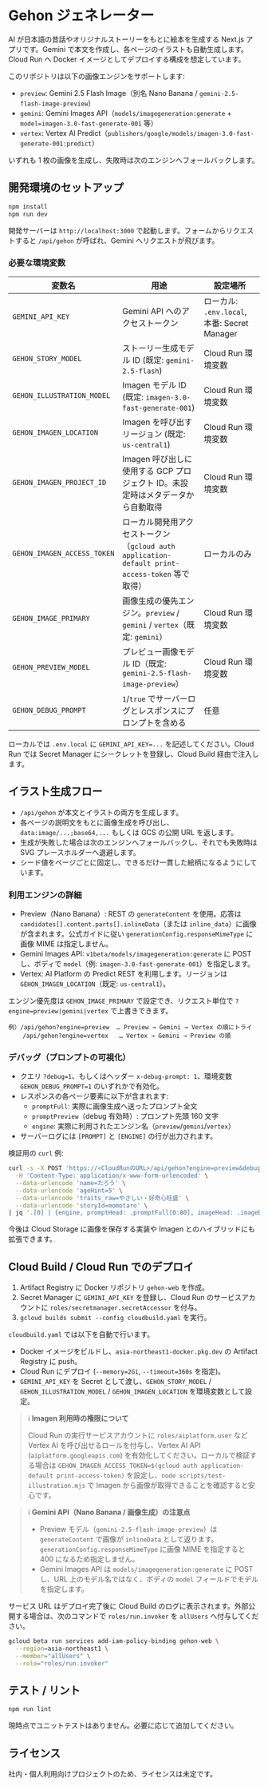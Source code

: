 # Gehon ジェネレーター

AI が日本語の昔話やオリジナルストーリーをもとに絵本を生成する Next.js アプリです。Gemini で本文を作成し、各ページのイラストも自動生成します。Cloud Run へ Docker イメージとしてデプロイする構成を想定しています。

このリポジトリは以下の画像エンジンをサポートします:

- `preview`: Gemini 2.5 Flash Image（別名 Nano Banana / `gemini-2.5-flash-image-preview`）
- `gemini`: Gemini Images API（`models/imagegeneration:generate` + `model=imagen-3.0-fast-generate-001` 等）
- `vertex`: Vertex AI Predict（`publishers/google/models/imagen-3.0-fast-generate-001:predict`）

いずれも 1 枚の画像を生成し、失敗時は次のエンジンへフォールバックします。

## 開発環境のセットアップ

```bash
npm install
npm run dev
```

開発サーバーは `http://localhost:3000` で起動します。フォームからリクエストすると `/api/gehon` が呼ばれ、Gemini へリクエストが飛びます。

### 必要な環境変数

| 変数名 | 用途 | 設定場所 |
| --- | --- | --- |
| `GEMINI_API_KEY` | Gemini API へのアクセストークン | ローカル: `.env.local`, 本番: Secret Manager |
| `GEHON_STORY_MODEL` | ストーリー生成モデル ID (既定: `gemini-2.5-flash`) | Cloud Run 環境変数 |
| `GEHON_ILLUSTRATION_MODEL` | Imagen モデル ID (既定: `imagen-3.0-fast-generate-001`) | Cloud Run 環境変数 |
| `GEHON_IMAGEN_LOCATION` | Imagen を呼び出すリージョン (既定: `us-central1`) | Cloud Run 環境変数 |
| `GEHON_IMAGEN_PROJECT_ID` | Imagen 呼び出しに使用する GCP プロジェクト ID。未設定時はメタデータから自動取得 | Cloud Run 環境変数 |
| `GEHON_IMAGEN_ACCESS_TOKEN` | ローカル開発用アクセストークン（`gcloud auth application-default print-access-token` 等で取得） | ローカルのみ |
| `GEHON_IMAGE_PRIMARY` | 画像生成の優先エンジン。`preview` / `gemini` / `vertex`（既定: `gemini`） | Cloud Run 環境変数 |
| `GEHON_PREVIEW_MODEL` | プレビュー画像モデル ID（既定: `gemini-2.5-flash-image-preview`） | Cloud Run 環境変数 |
| `GEHON_DEBUG_PROMPT` | `1`/`true` でサーバーログとレスポンスにプロンプトを含める | 任意 |

ローカルでは `.env.local` に `GEMINI_API_KEY=...` を記述してください。Cloud Run では Secret Manager にシークレットを登録し、Cloud Build 経由で注入します。

## イラスト生成フロー

- `/api/gehon` が本文とイラストの両方を生成します。
- 各ページの説明文をもとに画像生成を呼び出し、`data:image/...;base64,...` もしくは GCS の公開 URL を返します。
- 生成が失敗した場合は次のエンジンへフォールバックし、それでも失敗時は SVG プレースホルダーへ退避します。
- シード値をページごとに固定し、できるだけ一貫した絵柄になるようにしています。

### 利用エンジンの詳細

- Preview（Nano Banana）: REST の `generateContent` を使用。応答は `candidates[].content.parts[].inlineData`（または `inline_data`）に画像が含まれます。公式ガイドに従い `generationConfig.responseMimeType` に画像 MIME は指定しません。
- Gemini Images API: `v1beta/models/imagegeneration:generate` に POST し、ボディで `model`（例: `imagen-3.0-fast-generate-001`）を指定します。
- Vertex: AI Platform の Predict REST を利用します。リージョンは `GEHON_IMAGEN_LOCATION`（既定: `us-central1`）。

エンジン優先度は `GEHON_IMAGE_PRIMARY` で設定でき、リクエスト単位で `?engine=preview|gemini|vertex` で上書きできます。

```text
例）/api/gehon?engine=preview  … Preview → Gemini → Vertex の順にトライ
    /api/gehon?engine=vertex   … Vertex → Gemini → Preview の順
```

### デバッグ（プロンプトの可視化）

- クエリ `?debug=1`、もしくはヘッダー `x-debug-prompt: 1`、環境変数 `GEHON_DEBUG_PROMPT=1` のいずれかで有効化。
- レスポンスの各ページ要素に以下が含まれます:
  - `promptFull`: 実際に画像生成へ送ったプロンプト全文
  - `promptPreview`（debug 有効時）: プロンプト先頭 160 文字
  - `engine`: 実際に利用されたエンジン名（`preview`/`gemini`/`vertex`）
- サーバーログには `[PROMPT]` と `[ENGINE]` の行が出力されます。

検証用の `curl` 例:

```bash
curl -s -X POST 'https://<CloudRunのURL>/api/gehon?engine=preview&debug=1' \
  -H 'Content-Type: application/x-www-form-urlencoded' \
  --data-urlencode 'name=たろう' \
  --data-urlencode 'ageHint=5' \
  --data-urlencode 'traits_raw=やさしい・好奇心旺盛' \
  --data-urlencode 'storyId=momotaro' \
| jq '.[0] | {engine, promptHead: .promptFull[0:80], imageHead: .imageDataUrl[0:40]}'
```

今後は Cloud Storage に画像を保存する実装や Imagen とのハイブリッドにも拡張できます。

## Cloud Build / Cloud Run でのデプロイ

1. Artifact Registry に Docker リポジトリ `gehon-web` を作成。
2. Secret Manager に `GEMINI_API_KEY` を登録し、Cloud Run のサービスアカウントに `roles/secretmanager.secretAccessor` を付与。
3. `gcloud builds submit --config cloudbuild.yaml` を実行。

`cloudbuild.yaml` では以下を自動で行います。

- Docker イメージをビルドし、`asia-northeast1-docker.pkg.dev` の Artifact Registry に push。
- Cloud Run にデプロイ (`--memory=2Gi`, `--timeout=360s` を指定)。
- `GEMINI_API_KEY` を Secret として渡し、`GEHON_STORY_MODEL` / `GEHON_ILLUSTRATION_MODEL` / `GEHON_IMAGEN_LOCATION` を環境変数として設定。

> ℹ️ **Imagen 利用時の権限について**
>
> Cloud Run の実行サービスアカウントに `roles/aiplatform.user` など Vertex AI を呼び出せるロールを付与し、Vertex AI API (`aiplatform.googleapis.com`) を有効化してください。ローカルで検証する場合は `GEHON_IMAGEN_ACCESS_TOKEN=$(gcloud auth application-default print-access-token)` を設定し、`node scripts/test-illustration.mjs` で Imagen から画像が取得できることを確認すると安心です。

> ℹ️ **Gemini API（Nano Banana / 画像生成）の注意点**
>
> - Preview モデル（`gemini-2.5-flash-image-preview`）は `generateContent` で画像が `inlineData` として返ります。`generationConfig.responseMimeType` に画像 MIME を指定すると 400 になるため指定しません。
> - Gemini Images API は `models/imagegeneration:generate` に POST し、URL 上のモデル名ではなく、ボディの `model` フィールドでモデルを指定します。

サービス URL はデプロイ完了後に Cloud Build のログに表示されます。外部公開する場合は、次のコマンドで `roles/run.invoker` を `allUsers` へ付与してください。

```bash
gcloud beta run services add-iam-policy-binding gehon-web \
  --region=asia-northeast1 \
  --member="allUsers" \
  --role="roles/run.invoker"
```

## テスト / リント

```bash
npm run lint
```

現時点でユニットテストはありません。必要に応じて追加してください。

## ライセンス

社内・個人利用向けプロジェクトのため、ライセンスは未定です。
